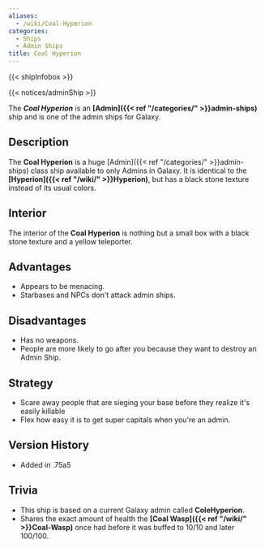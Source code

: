 ```yaml
---
aliases:
  - /wiki/Coal-Hyperion
categories:
  - Ships
  - Admin Ships
title: Coal Hyperion
---
```


{{< shipInfobox >}}

{{< notices/adminShip >}}

The **_Coal Hyperion_** is an **[Admin]({{< ref "/categories/" >}}admin-ships)** ship and is one of the admin ships for Galaxy.

## Description

The **Coal Hyperion** is a huge [Admin]({{< ref "/categories/" >}}admin-ships) class ship available to only Admins in Galaxy. It is identical to the **[Hyperion]({{< ref "/wiki/" >}}Hyperion)**, but has a black stone texture instead of its usual colors.

## Interior

The interior of the **Coal Hyperion** is nothing but a small box with a black stone texture and a yellow teleporter.

## Advantages

- Appears to be menacing.
- Starbases and NPCs don't attack admin ships.

## Disadvantages 

- Has no weapons.
- People are more likely to go after you because they want to destroy an Admin Ship.

## Strategy

- Scare away people that are sieging your base before they realize it's easily killable
- Flex how easy it is to get super capitals when you're an admin.

## Version History

- Added in .75a5

## Trivia

- This ship is based on a current Galaxy admin called **ColeHyperion**.
- Shares the exact amount of health the **[Coal Wasp]({{< ref "/wiki/" >}}Coal-Wasp)** once had before it was buffed to 10/10 and later 100/100.

